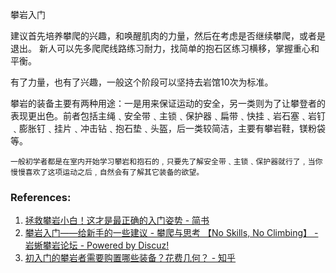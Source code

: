攀岩入门

建议首先培养攀爬的兴趣，和唤醒肌肉的力量，然后在考虑是否继续攀爬，或者是退出。
新人可以先多爬爬线路练习耐力，找简单的抱石区练习横移，掌握重心和平衡。

有了力量，也有了兴趣，一般这个阶段可以坚持去岩馆10次为标准。


 攀岩的装备主要有两种用途：一是用来保证运动的安全，另一类则为了让攀登者的表现更出色。前者包括主绳﹑安全带﹑主锁﹑保护器﹑扁带﹑快挂﹑岩石塞﹑岩钉﹑膨胀钉﹑挂片﹑冲击钻﹑抱石垫﹑头盔，后一类较简洁，主要有攀岩鞋，镁粉袋等。


    一般初学者都是在室内开始学习攀岩和抱石的﹐只要先了解安全带﹑主锁﹑保护器就行了﹐当你慢慢喜欢了这项运动之后﹐自然会有了解其它装备的欲望。

### References:
1. [拯救攀岩小白！这才是最正确的入门姿势 - 简书](https://www.jianshu.com/p/6c1a1f193974)
2. [攀岩入门——给新手的一些建议 - 攀爬与思考 【No Skills, No Climbing】 - 岩蜥攀岩论坛 - Powered by Discuz!](http://www.rock-lizard.org/bbs/thread-1418-1-1.html)
3. [初入门的攀岩者需要购置哪些装备？花费几何？ - 知乎](https://www.zhihu.com/question/19570636)